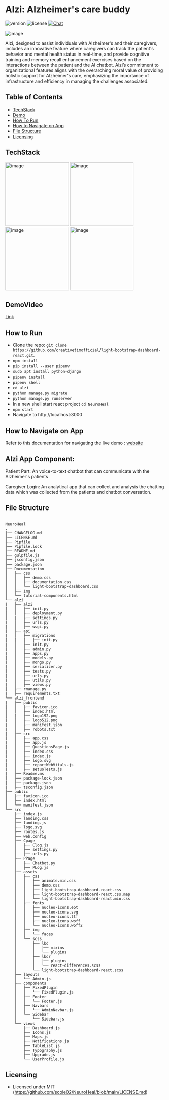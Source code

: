 # Alzi: Alzheimer's care buddy

![version](https://img.shields.io/badge/version-10.2.4-blue.svg) ![license](https://img.shields.io/badge/license-MIT-blue.svg) [![Chat](https://img.shields.io/badge/chat-on%20discord-7289da.svg)](https://discord.gg/WT2QAD3p)

![image](https://github.com/scole02/NeuroHeal/assets/67590424/cba537ff-8e23-4d69-b728-de14fa44c4a3)

Alzi, designed to assist individuals with Alzheimer's and their caregivers, includes an innovative feature where caregivers can track the patient's behavior and mental health status in real-time, and provide cognitive training and memory recall enhancement exercises based on the interactions between the patient and the AI chatbot. 
Alzi’s commitment to organizational features aligns with the overarching moral value of providing holistic support for Alzheimer's care, emphasizing the importance of infrastructure and efficiency in managing the challenges associated.

## Table of Contents

- [TechStack](#techstack)
- [Demo](#demovideo)
- [How To Run](#how-to-run)
- [How to Navigate on App](#how-to-navigate-on-app)
- [File Structure](#file-structure)
- [Licensing](#licensing)

## TechStack

<img src="https://github.com/scole02/NeuroHeal/assets/67590424/7eb1baed-4270-4935-bfe7-745052579019" alt="image" style="width: 200px; height: auto;">
<img src="https://github.com/scole02/NeuroHeal/assets/67590424/e0567d1d-1c9c-4e80-b767-c58d4e60fc9f" alt="image" style="width: 200px; height: auto;">
<img src="https://github.com/scole02/NeuroHeal/assets/67590424/edf0e33e-5beb-465f-b19c-4fe38d67a256" alt="image" style="width: 200px; height: auto;">
<img src="https://github.com/scole02/NeuroHeal/assets/67590424/e30fa149-bc32-4c94-b856-c7730e4904dd" alt="image" style="width: 200px; height: auto;">

## DemoVideo
[Link](https://drive.google.com/file/d/11fW7ziYyywsY2vmyWiwRa1v_uNXmnJrS/view?usp=drivesdk)

## How to Run

- Clone the repo: `git clone https://github.com/creativetimofficial/light-bootstrap-dashboard-react.git`.
- `npm install`
- `pip install --user pipenv`
- `sudo apt install python-django`
- `pipenv install`  
- `pipenv shell` 
- `cd alzi`
- `python manage.py migrate`  
- `python manage.py runserver`
- In a new shell start react project `cd NeuroHeal`
- `npm start`
- Navigate to http://localhost:3000

## How to Navigate on App

Refer to this documentation for navigating the live demo : [website](https://abounding-sneezeweed-a1a.notion.site/Alzi-27ec8c12d5b141f4af6d1ec83726068a)

## Alzi App Component:
Patient Part: An voice-to-text chatbot that can communicate with the Alzheimer's patients

Caregiver Login: An analytical app that can collect and analysis the chatting data which was collected from the patients and chatbot conversation. 

## File Structure
```

NeuroHeal
.
├── CHANGELOG.md
├── LICENSE.md
├── Pipfile
├── Pipfile.lock
├── README.md
├── gulpfile.js
├── jsconfig.json
├── package.json
├── Documentation
│   ├── css
│   │   ├── demo.css
│   │   ├── documentation.css
│   │   └── light-bootstrap-dashboard.css
│   ├── img
│   └── tutorial-components.html
└── alzi
|   ├── alzi
|   │   ├── init.py
│   │   ├── deployment.py
│   |   ├── settings.py
|   │   ├── urls.py
|   │   ├── wsgi.py
|   ├── api
|   │   ├── migrations
|   |   |   ├── init.py
|   │   ├── init.py
|   │   ├── admin.py
|   │   ├── apps.py
|   │   ├── models.py
|   │   ├── mongo.py
|   │   ├── serializer.py
|   │   ├── tests.py
|   │   ├── urls.py
|   │   ├── utils.py
|   │   ├── views.py
|   ├── rmanage.py
|   ├── requirements.txt
└── alzi_frontend
|   ├── public
|   │   ├── favicon.ico
│   │   ├── index.html
│   |   ├── logo192.png
|   │   ├── logo512.png
|   │   ├── manifest.json
|   │   ├── robots.txt
|   ├── src
|   │   ├── app.css
|   │   ├── app.js
|   │   ├── QuestionsPage.js
|   │   ├── index.css
|   │   ├── index.js
|   │   ├── logo.svg
|   │   ├── reportWebVitals.js
|   │   ├── setuoTests.js
|   ├── Readme.ms
|   ├── package-lock.json
|   ├── package.json
|   ├── tsconfig.json
├── public
│   ├── favicon.ico
│   ├── index.html
│   └── manifest.json
└── src
    ├── index.js
    ├── landing.css
    ├── landing.js
    ├── logo.svg
    ├── routes.js
    ├── web.config
    ├── Cpage
    │   ├── Clog.js
    │   ├── settings.py
    │   ├── urls.py
    ├── PPage
    │   ├── Chatbot.py
    │   ├── PLog.js
    ├── assets
    │   ├── css
    │   │   ├── animate.min.css
    │   │   ├── demo.css
    │   │   ├── light-bootstrap-dashboard-react.css
    │   │   ├── light-bootstrap-dashboard-react.css.map
    │   │   └── light-bootstrap-dashboard-react.min.css
    │   ├── fonts
    │   │   ├── nucleo-icons.eot
    │   │   ├── nucleo-icons.svg
    │   │   ├── nucleo-icons.ttf
    │   │   ├── nucleo-icons.woff
    │   │   └── nucleo-icons.woff2
    │   ├── img
    │   │   └── faces
    │   └── scss
    │       ├── lbd
    │       │   ├── mixins
    │       │   └── plugins
    │       ├── lbdr
    │       │   ├── plugins
    │       │   └── react-differences.scss
    │       └── light-bootstrap-dashboard-react.scss
    ├── layouts
    │   └── Admin.js
    ├── components
    │   ├── FixedPlugin
    │   │   └── FixedPlugin.js
    │   ├── Footer
    │   │   └── Footer.js
    │   ├── Navbars
    │   │   └── AdminNavbar.js
    │   └── Sidebar
    │       └── Sidebar.js
    └── views
        ├── Dashboard.js
        ├── Icons.js
        ├── Maps.js
        ├── Notifications.js
        ├── TableList.js
        ├── Typography.js
        ├── Upgrade.js
        └── UserProfile.js
```
## Licensing

- Licensed under MIT (https://github.com/scole02/NeuroHeal/blob/main/LICENSE.md)


